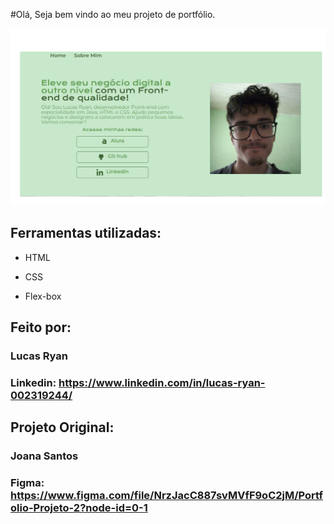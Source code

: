 #Olá, Seja bem vindo ao meu projeto de portfólio.

![image](https://github.com/LucasRyanDp/Portifolio-Alura/blob/master/imagem_2023-04-10_162654377.png)

## Ferramentas utilizadas:

* HTML

* CSS

* Flex-box

## Feito por:

### Lucas Ryan

### Linkedin: https://www.linkedin.com/in/lucas-ryan-002319244/

## Projeto Original:

### Joana Santos

### Figma: https://www.figma.com/file/NrzJacC887svMVfF9oC2jM/Portfolio-Projeto-2?node-id=0-1

```
